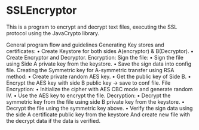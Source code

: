 # SSLEncryptor
This is a program to encrypt and decrypt text files, executing the SSL protocol using the JavaCrypto library.

 General program flow and guidelines
Generating Key stores and certificates:
  •	Create Keystore for both sides A(encryptor) & B(Decryptor).
  •	Create Encryptor and Decryptor.
Encryption:
Sign the file:
  •	Sign the file using Side A private key from the keystore.
  •	Save the sign data into config file.
Creating the Symmetric key for A-symmetric transfer using RSA method:
  •	Create private random AES key.
  •	Get the public key of Side B.
  •	Encrypt the AES key with side B public key -> save to conf file.
File Encryption:
  •	Initialize the cipher with AES CBC mode and generate random IV.
  •	Use the AES key to encrypt the file.
Decryption:
  •	Decrypt the symmetric key from the file using side B private key from the keystore.
  •	Decrypt the file using the symmetric key above.
  •	Verify the sign data using the side A certificate public key from the keystore
    And create new file with the decrypt data if the data is verified.
